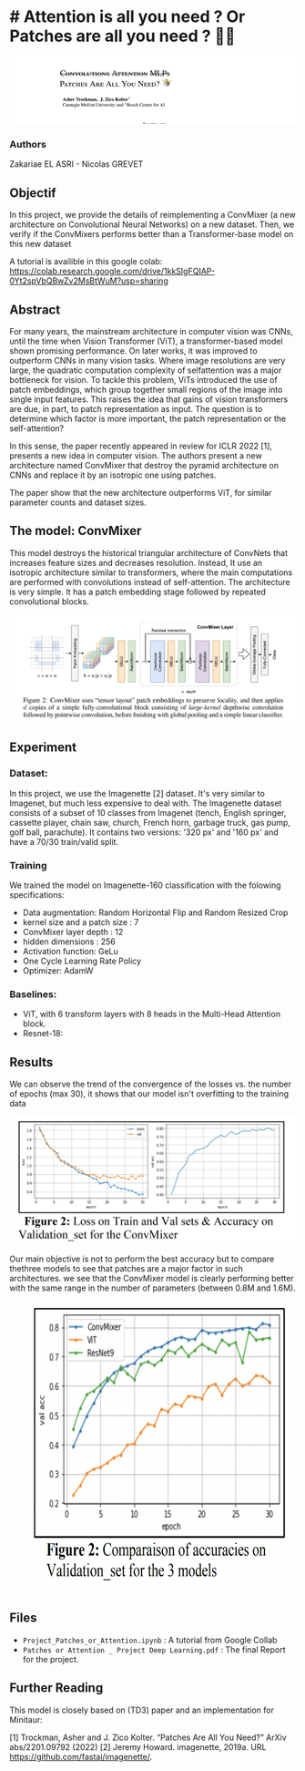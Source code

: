 # # Attention is all you need ? Or Patches are all you need ? 🤷🏻
![images](images/patches_are_all_you_need.png?raw=true)

### Authors
Zakariae EL ASRI - Nicolas GREVET 


## Objectif

In this project, we provide the details of reimplementing a ConvMixer (a new architecture on Convolutional Neural Networks) on a new dataset. Then, we verify if the ConvMixers performs better than a Transformer-base model on this new dataset

A tutorial is availible in this google colab: https://colab.research.google.com/drive/1kkSIgFQIAP-0Yt2spVbQBwZv2MsBtWuM?usp=sharing


## Abstract

For many years, the mainstream architecture in computer vision was CNNs, until the time when Vision Transformer (ViT), a transformer-based model shown promising performance. On later works, it was improved to outperform CNNs in many vision tasks. Where image resolutions are very large, the quadratic computation complexity of selfattention was a major bottleneck for vision. To tackle this problem, ViTs introduced the use of patch embeddings, which group together small regions of the image into single input features. This raises the idea that gains of vision transformers are due, in part, to patch representation as input. The question is to determine which factor is more important, the patch representation or the self-attention?

In this sense, the paper recently appeared in review for ICLR 2022 [1], presents a new idea in computer vision. The authors present a new architecture named ConvMixer that destroy the pyramid architecture on CNNs and replace it by an isotropic one using patches.

The paper show that the new architecture outperforms ViT, for similar parameter counts and dataset sizes.


## The model: ConvMixer

This model destroys the historical triangular architecture of ConvNets that increases feature sizes and decreases resolution. Instead, It use an isotropic architecture similar to transformers, where the main computations are performed with convolutions instead of self-attention. The architecture is very simple. It has a patch embedding stage followed by repeated convolutional blocks.

<img src="images\convmixer.png"  />


## Experiment
### Dataset:
In this project, we use the Imagenette [2] dataset. It's very similar to Imagenet, but much less expensive to deal with.
The Imagenette dataset consists of a subset of 10 classes from Imagenet (tench, English springer, cassette player, chain saw, church, French horn, garbage truck, gas pump, golf ball, parachute). 
It contains two versions: '320 px' and '160 px' and have a 70/30 train/valid split.

### Training

We trained the model on Imagenette-160 classification with the folowing specifications:
* Data augmentation: Random Horizontal Flip and Random Resized Crop
* kernel size and a patch size : 7
* ConvMixer layer depth : 12
* hidden dimensions : 256
* Activation function: GeLu
* One Cycle Learning Rate Policy
* Optimizer: AdamW

### Baselines:
* ViT, with 6 transform layers with 8 heads in the Multi-Head Attention block.
* Resnet-18:

## Results

We can observe the trend of the convergence of the losses vs. the number of epochs (max 30), it shows that our model isn't overfitting to the training data

<img src="images\convmixer_training.png"  />

Our main objective is not to perform the best accuracy but to compare thethree models to see that patches are a major factor in such architectures.
we see that the ConvMixer model is clearly performing better
with the same range in the number of parameters (between 0.8M and 1.6M).

<img src="images\comparaison.png" width="640" height="512" />


## Files


* ``Project_Patches_or_Attention.ipynb``   :              A tutorial from Google Collab
* ``Patches or Attention _ Project Deep Learning.pdf``  : The final Report for the project.







## Further Reading

This model is closely based on (TD3) paper and an implementation for Minitaur:

[1] Trockman, Asher and J. Zico Kolter. “Patches Are All You Need?” ArXiv abs/2201.09792 (2022)
[2] Jeremy Howard. imagenette, 2019a. URL https://github.com/fastai/imagenette/.



